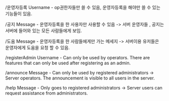/운영자등록 Username - op권한자들만 쓸 수 있음, 운영자등록을 해야만 쓸 수 있는 기능들이 있음.

/공지 Message - 운영자등록을 한 사용자만 사용할 수 있음 -> 서버 운영자들 , 공지는 서버에 들어와 있는 모든 사람들에게 보임.

/도움 Message - 운영자등록을 한 사람들에게만 가는 메세지 -> 서버이용 유저들은 운영자에게 도움을 요청 할 수 있음.



/registerAdmin Username - Can only be used by operators. There are features that can only be used after registering as an admin.

/announce Message - Can only be used by registered administrators -> Server operators. The announcement is visible to all users in the server.

/help Message - Only goes to registered administrators -> Server users can request assistance from administrators.
